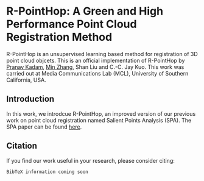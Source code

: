 # R-PointHop: A Green and High Performance Point Cloud Registration Method

R-PointHop is an unsupervised learning based method for registration of 3D point cloud objcets. This is an official implementation of R-PointHop by [Pranav Kadam](https://github.com/pranavkdm), [Min Zhang](https://github.com/minzhang-1), Shan Liu and C.-C. Jay Kuo. This work was carried out at Media Communications Lab (MCL), University of Southern California, USA.

## Introduction

In this work, we introdcue R-PointHop, an improved version of our previous work on point cloud registration named Salient Points Analysis (SPA). The SPA paper can be found [here](https://ieeexplore.ieee.org/document/9301874). 

## Citation

If you find our work useful in your research, please consider citing:

```
BibTeX information coming soon
```

